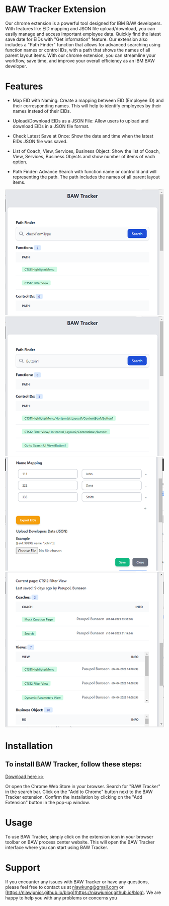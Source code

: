 # BAW Tracker Extension

Our chrome extension is a powerful tool designed for IBM BAW developers. With features like EID mapping and JSON file upload/download, you can easily manage and access important employee data. Quickly find the latest save date for EIDs with "Get information" feature.
Our extension also includes a "Path Finder" function that allows for advanced searching using function names or control IDs, with a path that shows the names of all parent layout items.
With our chrome extension, you can streamline your workflow, save time, and improve your overall efficiency as an IBM BAW developer.


# Features


- Map EID with Naming: Create a mapping between EID (Employee ID) and their corresponding names. This will help to identify employees by their names instead of their EIDs.

- Upload/Download EIDs as a JSON File: Allow users to upload and download EIDs in a JSON file format.

- Check Latest Save at Once: Show the date and time when the latest EIDs JSON file was saved.

- List of Coach, View, Services, Business Object: Show the list of Coach, View, Services, Business Objects and show number of items of each option.
- Path Finder:  Advance Search with function name or controlId and will representing the path. The path includes the names of all parent layout items.

![IMAGE_DESCRIPTION](path-finder.PNG)
![IMAGE_DESCRIPTION](path-finder2.PNG)
![IMAGE_DESCRIPTION](name-mapping.PNG)
![IMAGE_DESCRIPTION](info.PNG)


# Installation
## To install BAW Tracker, follow these steps:

 [Download here >>](https://chrome.google.com/webstore/detail/baw-tracker/bfbodlbmemamihigpconfhngdaecdmak?hl=en&authuser=0)
 
Or open the Chrome Web Store in your browser. Search for "BAW Tracker" in the search bar. Click on the "Add to Chrome" button next to the BAW Tracker extension. Confirm the installation by clicking on the "Add Extension" button in the pop-up window.

# Usage

To use BAW Tracker, simply click on the extension icon in your browser toolbar on BAW process center website. This will open the BAW Tracker interface where you can start using BAW Tracker.

# Support

If you encounter any issues with BAW Tracker or have any questions, please feel free to contact us at niawkung@gmail.com or [https://niawjunior.github.io/blog](https://niawjunior.github.io/blog). We are happy to help you with any problems or concerns you
